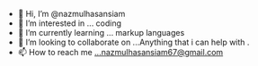- 👋 Hi, I’m @nazmulhasansiam
- 👀 I’m interested in ... coding
- 🌱 I’m currently learning ... markup languages 
- 💞️ I’m looking to collaborate on ...Anything that i can help with .
- 📫 How to reach me ...nazmulhasansiam67@gmail.com

